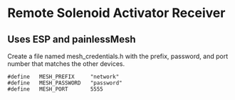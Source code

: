 # Remote Solenoid Activator Receiver
## Uses ESP and painlessMesh

Create a file named mesh_credentials.h with the prefix, password, and port number that matches the other devices.

```
#define   MESH_PREFIX     "network"
#define   MESH_PASSWORD   "password"
#define   MESH_PORT       5555
```
